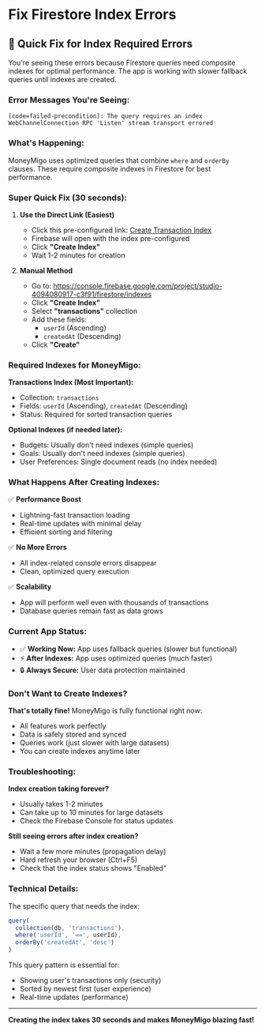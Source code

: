 # Fix Firestore Index Errors

## 🚀 Quick Fix for Index Required Errors

You're seeing these errors because Firestore queries need composite indexes for optimal performance. The app is working with slower fallback queries until indexes are created.

### Error Messages You're Seeing:
```
[code=failed-precondition]: The query requires an index
WebChannelConnection RPC 'Listen' stream transport errored
```

### What's Happening:
MoneyMigo uses optimized queries that combine `where` and `orderBy` clauses. These require composite indexes in Firestore for best performance.

### Super Quick Fix (30 seconds):

1. **Use the Direct Link (Easiest)**
   - Click this pre-configured link: [Create Transaction Index](https://console.firebase.google.com/v1/r/project/studio-4094080917-c3f91/firestore/indexes?create_composite=Clxwcm9qZWN0cy9zdHVkaW8tNDA5NDA4MDkxNy1jM2Y5MS9kYXRhYmFzZXMvKGRlZmF1bHQpL2NvbGxlY3Rpb25Hcm91cHMvdHJhbnNhY3Rpb25zL2luZGV4ZXMvXxABGgoKBnVzZXJJZBABGg0KCWNyZWF0ZWRBdBACGgwKCF9fbmFtZV9fEAI)
   - Firebase will open with the index pre-configured
   - Click **"Create Index"**
   - Wait 1-2 minutes for creation

2. **Manual Method**
   - Go to: https://console.firebase.google.com/project/studio-4094080917-c3f91/firestore/indexes
   - Click **"Create Index"**
   - Select **"transactions"** collection
   - Add these fields:
     - `userId` (Ascending)
     - `createdAt` (Descending)
   - Click **"Create"**

### Required Indexes for MoneyMigo:

**Transactions Index (Most Important):**
- Collection: `transactions`
- Fields: `userId` (Ascending), `createdAt` (Descending)
- Status: Required for sorted transaction queries

**Optional Indexes (if needed later):**
- Budgets: Usually don't need indexes (simple queries)
- Goals: Usually don't need indexes (simple queries)
- User Preferences: Single document reads (no index needed)

### What Happens After Creating Indexes:

✅ **Performance Boost**
- Lightning-fast transaction loading
- Real-time updates with minimal delay
- Efficient sorting and filtering

✅ **No More Errors**
- All index-related console errors disappear
- Clean, optimized query execution

✅ **Scalability**
- App will perform well even with thousands of transactions
- Database queries remain fast as data grows

### Current App Status:

- ✅ **Working Now:** App uses fallback queries (slower but functional)
- ⚡ **After Indexes:** App uses optimized queries (much faster)
- 🔒 **Always Secure:** User data protection maintained

### Don't Want to Create Indexes?

**That's totally fine!** MoneyMigo is fully functional right now:
- All features work perfectly
- Data is safely stored and synced
- Queries work (just slower with large datasets)
- You can create indexes anytime later

### Troubleshooting:

**Index creation taking forever?**
- Usually takes 1-2 minutes
- Can take up to 10 minutes for large datasets
- Check the Firebase Console for status updates

**Still seeing errors after index creation?**
- Wait a few more minutes (propagation delay)
- Hard refresh your browser (Ctrl+F5)
- Check that the index status shows "Enabled"

### Technical Details:

The specific query that needs the index:
```javascript
query(
  collection(db, 'transactions'),
  where('userId', '==', userId),
  orderBy('createdAt', 'desc')
)
```

This query pattern is essential for:
- Showing user's transactions only (security)
- Sorted by newest first (user experience)
- Real-time updates (performance)

---

**Creating the index takes 30 seconds and makes MoneyMigo blazing fast!**